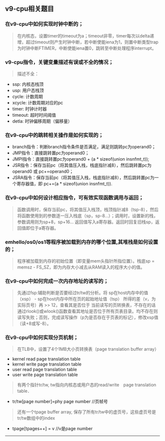 ## v9-cpu相关题目


### 在v9-cpu中如何实现时钟中断的；
>在内核态，设置timer的timeout为a；timeout非零，timer每次以delta递增，超过timeout则产生时钟中断，若中断使能iena为1，则置中断类型trap为时钟中断FTIMER，中断使能iena置0，跳转至中断处理程序interrupt。

### v9-cpu指令，关键变量描述有误或不全的情况；
>描述不全：
 - ssp: 内核态栈顶
 - usp: 用户态栈顶
 - cycle: 计数周期
 - xcycle: 计数周期对应的pc
 - timer: 时钟计时器
 - timeout: 超时时间阈值
 - detla: 时钟偏移周期（偏移量）

### 在v9-cpu中的跳转相关操作是如何实现的；
>
 - branch指令：判断branch指令条件是否满足，满足则跳转pc为operand0；
 - JMP指令：直接跳转置pc为operand0；
 - JMPI指令：直接跳转置pc为operand0 + (a * sizeof(union insnfmt_t));
 - JSR指令：保存当前pc（将其值压入栈，栈底指针减8），然后跳转置pc为operand0 或 pc+=operand0；
 - JSRA指令：保存当前pc（将其值压入栈，栈底指针减8），然后跳转置pc为一个寄存器值，即 pc+=(a * sizeof(union insnfmt_t)).

### 在v9-cpu中如何设计相应指令，可有效实现函数调用与返回；
>函数调用时，保存当前pc，将其值压入栈顶，栈顶指针减8（tsp-8），然后将函数使用到的参数逐一压入栈底（sp，sp-8...）；调用时，设置新的栈，参数调用则为sp+8，sp+16... 返回值写入a寄存器。返回时回复旧栈sp，返回值即位于a寄存器。

### emhello/os0/os1等程序被加载到内存的哪个位置,其堆栈是如何设置的；
>程序被加载到内存的初始位置（即变量mem头指针所指位置）。栈底sp = memsz - FS_SZ，即为内存大小减去从RAM读入的程序大小的值。

### 在v9-cpu中如何完成一次内存地址的读写的；
>先通过fsp:辅助判断是否要经过tr/tw的分析。将 sp在host内存中的值（xsp） - sp在host内存中所在页的起始地址值（tsp） 所得的差（v，为实际页号）再 >> 12，查看其是否位于 当前读写的页转换表，不存在的话通过rlook()或wlook()函数查看其地址是否位于所有页表目录。均不存在则读写失败；否则，完成读写操作（p为是否存在于页表的标记），修改xsp值（读+8或写-8）。

### 在v9-cpu中如何实现分页机制；
>在TLB中，设置了4个1MB大小页转换表（page translation buffer array）
 - kernel read page translation table
 - kernel write page translation table
 - user read page translation table
 - user write page translation table
>有两个指针tr/tw, tw指向内核态或用户态的read/write　page translation table．
 - tr/tw[page number]=phy page number //页帧号
>还有一个tpage buffer array, 保存了所有tr/tw中的虚页号，这些虚页号是tr/tw数组中的index
 - tpage[tpages++] = v //v是page number

--------------------------------------------------------------------
